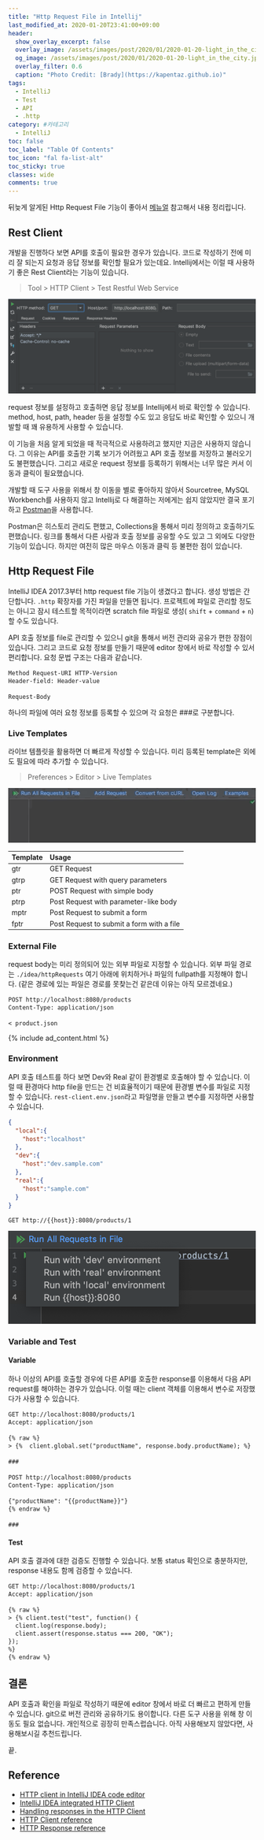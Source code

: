 ```yaml
---
title: "Http Request File in Intellij"
last_modified_at: 2020-01-20T23:41:00+09:00
header:
  show_overlay_excerpt: false
  overlay_image: /assets/images/post/2020/01/2020-01-20-light_in_the_city.jpg
  og_image: /assets/images/post/2020/01/2020-01-20-light_in_the_city.jpg
  overlay_filter: 0.6
  caption: "Photo Credit: [Brady](https://kapentaz.github.io)"
tags:
  - IntelliJ
  - Test
  - API
  - .http
category: #카테고리
  - IntelliJ
toc: false
toc_label: "Table Of Contents"
toc_icon: "fal fa-list-alt"
toc_sticky: true
classes: wide
comments: true
---
```



뒤늦게 알게된 Http Request File 기능이 좋아서 [메뉴얼](https://www.jetbrains.com/help/idea/http-client-in-product-code-editor.html) 참고해서 내용 정리립니다.

## Rest Client

개발을 진행하다 보면 API를 호출이 필요한 경우가 있습니다. 코드로 작성하기 전에 미리 잘 되는지 요청과 응답 정보를 확인할 필요가 있는데요. Intellij에서는 이럴 때 사용하기 좋은 Rest Client라는 기능이 있습니다.

> Tool > HTTP Client > Test Restful Web Service

![Rest Client](https://raw.githubusercontent.com/kapentaz/kapentaz.github.io/master/assets/images/post/2020/2020-01-20-http_client.png)

request 정보를 설정하고 호출하면 응답 정보를 Intellij에서 바로 확인할 수 있습니다. method, host, path, header 등을 설정할 수도 있고 응답도 바로 확인할 수 있으니 개발할 때 꽤 유용하게 사용할 수 있습니다.

이 기능을 처음 알게 되었을 때 적극적으로 사용하려고 했지만 지금은 사용하지 않습니다. 그 이유는 API를 호출한 기록 보기가 어려웠고 API 호출 정보를 저장하고 불러오기도 불편했습니다. 그리고 새로운 request 정보를 등록하기 위해서는 너무 많은 커서 이동과 클릭이 필요했습니다.

개발할 때 도구 사용을 위해서 창 이동을 별로 좋아하지 않아서 Sourcetree, MySQL Workbench를 사용하지 않고 Intellij로 다 해결하는 저에게는 쉽지 않았지만 결국 포기하고 [Postman](https://www.getpostman.com/)을 사용합니다.

Postman은 히스토리 관리도 편했고, Collections을 통해서 미리 정의하고 호출하기도 편했습니다. 링크를 통해서 다른 사람과 호출 정보를 공유할 수도 있고 그 외에도 다양한 기능이 있습니다. 하지만 여전히 많은 마우스 이동과 클릭 등 불편한 점이 있습니다.

## Http Request File

IntelliJ IDEA 2017.3부터 http request file 기능이 생겼다고 합니다. 생성 방법은 간단합니다.  `.http` 확장자를 가진 파일을 만들면 됩니다. 프로젝트에 파일로 관리할 정도는 아니고 잠시 테스트할 목적이라면 scratch file 파일로 생성( `shift` + `command` + `n`)할 수도 있습니다.

API 호출 정보를 file로 관리할 수 있으니 git을 통해서 버전 관리와 공유가 편한 장점이 있습니다. 그리고 코드로 요청 정보를 만들기 때문에 editor 창에서 바로 작성할 수 있서 편리합니다. 요청 문법 구조는 다음과 같습니다.

```
Method Request-URI HTTP-Version
Header-field: Header-value

Request-Body
```

하나의 파일에 여러 요청 정보를 등록할 수 있으며 각 요청은 ###로 구분합니다.

### Live Templates

라이브 템플릿을 활용하면 더 빠르게 작성할 수 있습니다. 미리 등록된 template은 외에도 필요에 따라 추가할 수 있습니다.

> Preferences > Editor > Live Templates

![live template](https://raw.githubusercontent.com/kapentaz/kapentaz.github.io/master/assets/images/post/2020/2020-01-20-http_request_file_live_template.gif)

| Template | Usage                                     |
| :------- | :---------------------------------------- |
| gtr      | GET Request                               |
| gtrp     | GET Request with query parameters         |
| ptr      | POST Request with simple body             |
| ptrp     | Post Request with parameter-like body     |
| mptr     | Post Request to submit a form             |
| fptr     | Post Request to submit a form with a file |

### External File

request body는 미리 정의되어 있는 외부 파일로 지정할 수 있습니다. 외부 파일 경로는 `./idea/httpRequests` 여기 아래에 위치하거나 파일의 fullpath를 지정해야 합니다. (같은 경로에 있는 파일은 경로를 못찾는건 같은데 이유는 아직 모르겠네요.)

```http
POST http://localhost:8080/products
Content-Type: application/json

< product.json
```

{% include ad_content.html %}

### Environment

API 호출 테스트를 하다 보면 Dev와 Real 같이 환경별로 호출해야 할 수 있습니다. 이럴 때 환경마다 http file을 만드는 건 비효율적이기 때문에 환경별 변수를 파일로 지정할 수 있습니다. `rest-client.env.json`라고 파일명을 만들고 변수를 지정하면 사용할 수 있습니다.

```json
{
  "local":{
    "host":"localhost"
  },
  "dev":{
    "host":"dev.sample.com"
  },
  "real":{
    "host":"sample.com"
  }
}
```

```http
GET http://{{host}}:8080/products/1
```

![http request file env](https://raw.githubusercontent.com/kapentaz/kapentaz.github.io/master/assets/images/post/2020/2020-01-20-http_request_file_env.png)

### Variable and Test

#### Variable

하나 이상의 API를 호출할 경우에 다른 API를 호출한 response를 이용해서 다음 API request를 해야하는 경우가 있습니다. 이럴 때는 client 객체를 이용해서 변수로 저장했다가 사용할 수 있습니다.
```http
GET http://localhost:8080/products/1
Accept: application/json

{% raw %}
> {%  client.global.set("productName", response.body.productName); %}

###

POST http://localhost:8080/products
Content-Type: application/json

{"productName": "{{productName}}"}
{% endraw %}

###
```

#### Test
API  호출 결과에 대한  검증도 진행할 수 있습니다.  보통 status 확인으로 충분하지만, response 내용도 함께 검증할 수 있습니다.

```http
GET http://localhost:8080/products/1
Accept: application/json

{% raw %}
> {% client.test("test", function() {
  client.log(response.body);
  client.assert(response.status === 200, "OK");
});
%}
{% endraw %}
```

## 결론
API 호출과 확인을 파일로 작성하기 때문에 editor 창에서 바로 더 빠르고 편하게 만들 수 있습니다. git으로 버전 관리와 공유하기도 용이합니다. 다른 도구 사용을 위해 창 이동도 필요 없습니다. 개인적으로 굉장히 만족스럽습니다. 아직 사용해보지 않았다면, 사용해보시길 추천드립니다.

끝.

## Reference

- [HTTP client in IntelliJ IDEA code editor](https://www.jetbrains.com/help/idea/http-client-in-product-code-editor.html)
- [IntelliJ IDEA integrated HTTP Client](https://www.vojtechruzicka.com/intellij-idea-tips-tricks-testing-restful-web-services/)
- [Handling responses in the HTTP Client](https://blog.jetbrains.com/phpstorm/2018/04/handling-reponses-in-the-http-client/)
- [HTTP Client reference](https://www.jetbrains.com/help/idea/http-client-reference.html)
- [HTTP Response reference](https://www.jetbrains.com/help/idea/http-response-reference.html)
